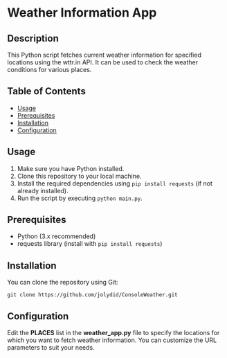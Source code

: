 # Weather Information App

## Description
This Python script fetches current weather information for specified locations using the wttr.in API. It can be used to check the weather conditions for various places.

## Table of Contents
- [Usage](#usage)
- [Prerequisites](#prerequisites)
- [Installation](#installation)
- [Configuration](#configuration)


## Usage
1. Make sure you have Python installed.
2. Clone this repository to your local machine.
3. Install the required dependencies using `pip install requests` (if not already installed).
4. Run the script by executing `python main.py`.

## Prerequisites
- Python (3.x recommended)
- requests library (install with `pip install requests`)

## Installation
You can clone the repository using Git:

```shell
git clone https://github.com/jolydid/ConsoleWeather.git
```

## Configuration
Edit the **PLACES** list in the __weather_app.py__ file to specify the locations for which you want to fetch weather information. You can customize the URL parameters to suit your needs.
